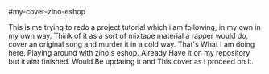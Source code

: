 #my-cover-zino-eshop

This is me trying to redo a project tutorial which i am following, in my own in my own way. Think of it as a sort of mixtape material a rapper would do, cover an original song and murder it in a cold way. That's What I am doing here. Playing around with zino's eshop. Already Have it on my repository but it aint finished. Would Be updating it and This cover as I proceed on it.
